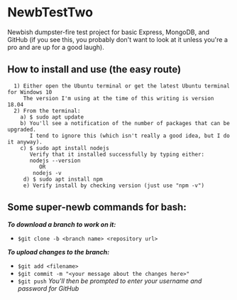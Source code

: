 # NewbTestTwo
Newbish dumpster-fire test project for basic Express, MongoDB, and GitHub (if you see this, you probably don't want to look at it unless you're a pro and are up for a good laugh).

## How to install and use (the easy route)

```
  1) Either open the Ubuntu terminal or get the latest Ubuntu terminal for Windows 10
     The version I'm using at the time of this writing is version 18.04
  2) From the terminal:
    a) $ sudo apt update
    b) You'll see a notification of the number of packages that can be upgraded.
       I tend to ignore this (which isn't really a good idea, but I do it anyway).
    c) $ sudo apt install nodejs
       Verify that it installed successfully by typing either:
       nodejs --version
          OR
        nodejs -v
     d) $ sudo apt install npm
     e) Verify install by checking version (just use "npm -v")

```
## Some super-newb commands for bash:
_**To download a branch to work on it:**_
- `$git clone -b <branch name> <repository url>`

_**To upload changes to the branch:**_
- `$git add <filename>`
- `$git commit -m "<your message about the changes here>"`
- `$git push` _You'll then be prompted to enter your username and password
for GitHub_
